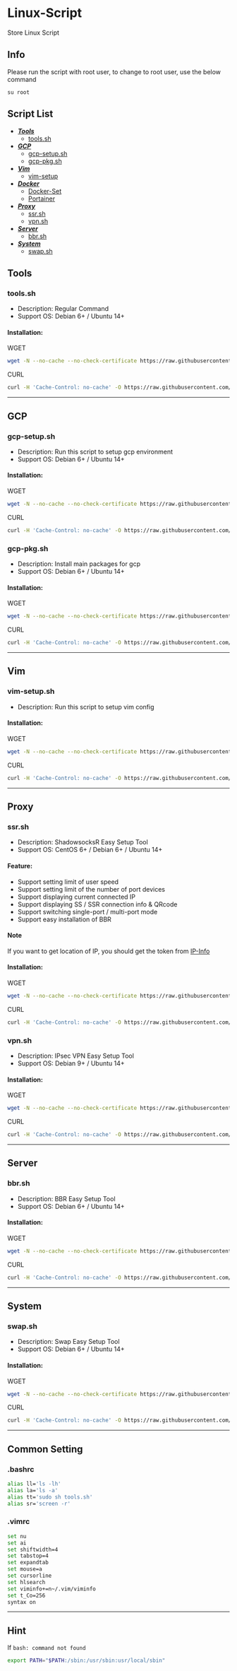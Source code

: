 # Linux-Script
Store Linux Script

## Info
Please run the script with root user, to change to root user, use the below command
```
su root
```

## Script List
* [***Tools***](#Tools)
  * [tools.sh](#toolssh)
* [***GCP***](#GCP)
  * [gcp-setup.sh](#gcp-setupsh)
  * [gcp-pkg.sh](#gcp-pkgsh)
* [***Vim***](#Vim)
  * [vim-setup](#vim-setupsh)
* [***Docker***](#Docker)
  * [Docker-Set](Docker/docker.md)
  * [Portainer](Docker/portainer.md)
* [***Proxy***](#Proxy)
  * [ssr.sh](#ssrsh)
  * [vpn.sh](#vpnsh)
* [***Server***](#Server)
  * [bbr.sh](#bbrsh)
* [***System***](#System)
  * [swap.sh](#swapsh)

## Tools
### tools.sh
- Description: Regular Command
- Support OS: Debian 6+ / Ubuntu 14+

#### Installation:
WGET
``` bash
wget -N --no-cache --no-check-certificate https://raw.githubusercontent.com/carry0987/Linux-Script/master/Tools/tools.sh && chmod +x tools.sh && bash tools.sh
```
CURL
```bash
curl -H 'Cache-Control: no-cache' -O https://raw.githubusercontent.com/carry0987/Linux-Script/master/Tools/tools.sh && chmod +x tools.sh && bash tools.sh
```

---
## GCP
### gcp-setup.sh
- Description: Run this script to setup gcp environment
- Support OS: Debian 6+ / Ubuntu 14+

#### Installation:
WGET
``` bash
wget -N --no-cache --no-check-certificate https://raw.githubusercontent.com/carry0987/Linux-Script/master/GCP/gcp-setup.sh && chmod +x gcp-setup.sh && bash gcp-setup.sh
```
CURL
```bash
curl -H 'Cache-Control: no-cache' -O https://raw.githubusercontent.com/carry0987/Linux-Script/master/GCP/gcp-setup.sh && chmod +x gcp-setup.sh && bash gcp-setup.sh
```

### gcp-pkg.sh
- Description: Install main packages for gcp
- Support OS: Debian 6+ / Ubuntu 14+

#### Installation:
WGET
``` bash
wget -N --no-cache --no-check-certificate https://raw.githubusercontent.com/carry0987/Linux-Script/master/GCP/gcp-pkg.sh && chmod +x gcp-pkg.sh && bash gcp-pkg.sh
```
CURL
```bash
curl -H 'Cache-Control: no-cache' -O https://raw.githubusercontent.com/carry0987/Linux-Script/master/GCP/gcp-pkg.sh && chmod +x gcp-pkg.sh && bash gcp-pkg.sh
```

---
## Vim
### vim-setup.sh
- Description: Run this script to setup vim config

#### Installation:
WGET
``` bash
wget -N --no-cache --no-check-certificate https://raw.githubusercontent.com/carry0987/Linux-Script/master/Vim/vim-setup.sh && chmod +x vim-setup.sh && bash vim-setup.sh
```
CURL
```bash
curl -H 'Cache-Control: no-cache' -O https://raw.githubusercontent.com/carry0987/Linux-Script/master/Vim/vim-setup.sh && chmod +x vim-setup.sh && bash vim-setup.sh
```

---
## Proxy
### ssr.sh
- Description: ShadowsocksR Easy Setup Tool
- Support OS: CentOS 6+ / Debian 6+ / Ubuntu 14+

#### Feature:
- Support setting limit of user speed
- Support setting limit of the number of port devices
- Support displaying current connected IP
- Support displaying SS / SSR connection info & QRcode
- Support switching single-port / multi-port mode
- Support easy installation of BBR

#### Note
If you want to get location of IP, you should get the token from [IP-Info](https://ipinfo.io/)

#### Installation:
WGET
``` bash
wget -N --no-cache --no-check-certificate https://raw.githubusercontent.com/carry0987/Linux-Script/master/SSR/ssr.sh && chmod +x ssr.sh && bash ssr.sh
```
CURL
```bash
curl -H 'Cache-Control: no-cache' -O https://raw.githubusercontent.com/carry0987/Linux-Script/master/SSR/ssr.sh && chmod +x ssr.sh && bash ssr.sh
```

### vpn.sh
- Description: IPsec VPN Easy Setup Tool
- Support OS: Debian 9+ / Ubuntu 14+

#### Installation:
WGET
``` bash
wget -N --no-cache --no-check-certificate https://raw.githubusercontent.com/carry0987/Linux-Script/master/VPN/vpn.sh && chmod +x vpn.sh && bash vpn.sh
```
CURL
```bash
curl -H 'Cache-Control: no-cache' -O https://raw.githubusercontent.com/carry0987/Linux-Script/master/VPN/vpn.sh && chmod +x vpn.sh && bash vpn.sh
```

---
## Server
### bbr.sh
- Description: BBR Easy Setup Tool
- Support OS: Debian 6+ / Ubuntu 14+

#### Installation:
WGET
``` bash
wget -N --no-cache --no-check-certificate https://raw.githubusercontent.com/carry0987/Linux-Script/master/BBR/bbr.sh && chmod +x bbr.sh && bash bbr.sh
```
CURL
```bash
curl -H 'Cache-Control: no-cache' -O https://raw.githubusercontent.com/carry0987/Linux-Script/master/BBR/bbr.sh && chmod +x bbr.sh && bash bbr.sh
```

---
## System
### swap.sh
- Description: Swap Easy Setup Tool
- Support OS: Debian 6+ / Ubuntu 14+

#### Installation:
WGET
``` bash
wget -N --no-cache --no-check-certificate https://raw.githubusercontent.com/carry0987/Linux-Script/master/Swap/swap.sh && chmod +x swap.sh && bash swap.sh
```
CURL
```bash
curl -H 'Cache-Control: no-cache' -O https://raw.githubusercontent.com/carry0987/Linux-Script/master/Swap/swap.sh && chmod +x swap.sh && bash swap.sh
```

---
## Common Setting
### .bashrc
```bash
alias ll='ls -lh'
alias la='ls -a'
alias tt='sudo sh tools.sh'
alias sr='screen -r'
```

### .vimrc
```bash
set nu
set ai
set shiftwidth=4
set tabstop=4
set expandtab
set mouse=a
set cursorline
set hlsearch
set viminfo+=n~/.vim/viminfo
set t_Co=256
syntax on
```

---
## Hint
If `bash: command not found`
```bash
export PATH="$PATH:/sbin:/usr/sbin:usr/local/sbin"
```
